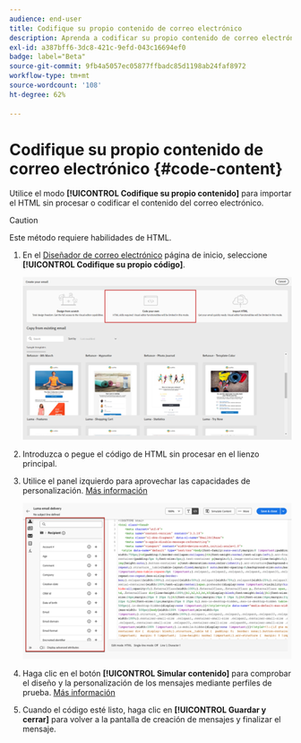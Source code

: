 ```yaml
---
audience: end-user
title: Codifique su propio contenido de correo electrónico
description: Aprenda a codificar su propio contenido de correo electrónico
exl-id: a387bff6-3dc8-421c-9efd-043c16694ef0
badge: label="Beta"
source-git-commit: 9fb4a5057ec05877ffbadc85d1198ab24faf8972
workflow-type: tm+mt
source-wordcount: '108'
ht-degree: 62%

---
```


# Codifique su propio contenido de correo electrónico {#code-content}

Utilice el modo **[!UICONTROL Codifique su propio contenido]** para importar el HTML sin procesar o codificar el contenido del correo electrónico.

>[!CAUTION]
>
>Este método requiere habilidades de HTML.

1. En el [Diseñador de correo electrónico](get-started-email-designer.md) página de inicio, seleccione **[!UICONTROL Codifique su propio código]**.

   ![](assets/code-your-own.png)

1. Introduzca o pegue el código de HTML sin procesar en el lienzo principal.

1. Utilice el panel izquierdo para aprovechar las capacidades de personalización. [Más información](../personalization/gs-personalization.md)

   ![](assets/code-editor-personalization.png)

1. Haga clic en el botón **[!UICONTROL Simular contenido]** para comprobar el diseño y la personalización de los mensajes mediante perfiles de prueba. [Más información](../preview-test/preview-test.md)

1. Cuando el código esté listo, haga clic en **[!UICONTROL Guardar y cerrar]** para volver a la pantalla de creación de mensajes y finalizar el mensaje.
